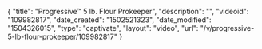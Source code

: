 {
    "title": "Progressive&trade; 5 lb. Flour Prokeeper",
    "description": "",
    "videoid": "109982817",
    "date_created": "1502521323",
    "date_modified": "1504326015",
    "type": "captivate",
    "layout": "video",
    "url": "\/v\/progressive-5-lb-flour-prokeeper\/109982817"
}